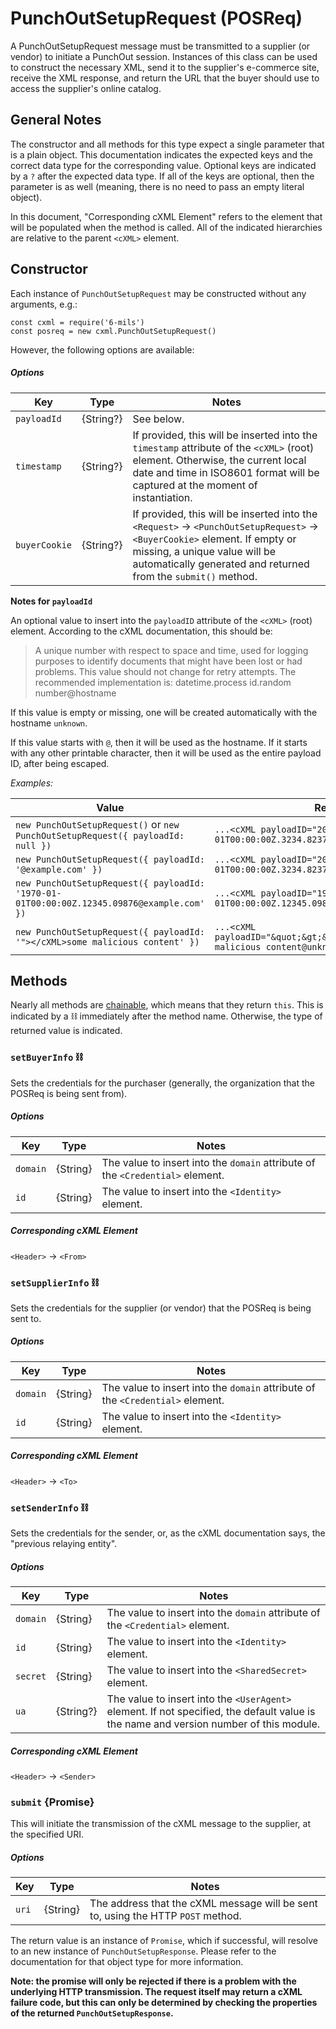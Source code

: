 # PunchOutSetupRequest (POSReq)

A PunchOutSetupRequest message must be transmitted to a supplier (or vendor) to initiate a PunchOut session. Instances of this class can be used to construct the necessary XML, send it to the supplier's e-commerce site, receive the XML response, and return the URL that the buyer should use to access the supplier's online catalog. 

## General Notes

The constructor and all methods for this type expect a single parameter that is a plain object. This documentation indicates the expected keys and the correct data type for the corresponding value. Optional keys are indicated by a `?` after the expected data type. If all of the keys are optional, then the parameter is as well (meaning, there is no need to pass an empty literal object).

In this document, "Corresponding cXML Element" refers to the element that will be populated when the method is called. All of the indicated hierarchies are relative to the parent `<cXML>` element.


## Constructor

Each instance of `PunchOutSetupRequest` may be constructed without any arguments, e.g.:

```
const cxml = require('6-mils')
const posreq = new cxml.PunchOutSetupRequest()
```

However, the following options are available:

##### Options

| Key | Type | Notes |
|-----|------|-------|
| `payloadId` | {String?} | See below. |
| `timestamp` | {String?} | If provided, this will be inserted into the `timestamp` attribute of the `<cXML>` (root) element. Otherwise, the current local date and time in ISO8601 format will be captured at the moment of instantiation. |
| `buyerCookie` | {String?} | If provided, this will be inserted into the `<Request>` → `<PunchOutSetupRequest>` → `<BuyerCookie>` element. If empty or missing, a unique value will be automatically generated and returned from the `submit()` method. |

**Notes for `payloadId`**

An optional value to insert into the `payloadID` attribute of the `<cXML>` (root) element. According to the cXML documentation, this should be:

> A unique number with respect to space and time, used for logging purposes to identify documents that might have been lost or had problems. This value should not change for retry attempts. The recommended implementation is: datetime.process id.random number@hostname

If this value is empty or missing, one will be created automatically with the hostname `unknown`.

If this value starts with `@`, then it will be used as the hostname. If it starts with any other printable character, then it will be used as the entire payload ID, after being escaped.

_Examples:_

| Value | Result |
|-------|--------|
| `new PunchOutSetupRequest()` or `new PunchOutSetupRequest({ payloadId: null })` | `...<cXML payloadID="2000-01-01T00:00:00Z.3234.82372394812@unknown"...` |
| `new PunchOutSetupRequest({ payloadId: '@example.com' })` | `...<cXML payloadID="2000-01-01T00:00:00Z.3234.82372394812@example.com"...` |
| `new PunchOutSetupRequest({ payloadId: '1970-01-01T00:00:00Z.12345.09876@example.com' })` | `...<cXML payloadID="1970-01-01T00:00:00Z.12345.09876@example.com"...` |
| `new PunchOutSetupRequest({ payloadId: '"></cXML>some malicious content' })` | `...<cXML payloadID="&quot;&gt;&lt;/cXML&gt;some malicious content@unknown"...` |


## Methods

Nearly all methods are [chainable](https://en.wikipedia.org/wiki/Method_chaining), which means that they return `this`. This is indicated by a ⛓ immediately after the method name. Otherwise, the type of returned value is indicated.


### `setBuyerInfo` ⛓

Sets the credentials for the purchaser (generally, the organization that the POSReq is being sent from).

##### Options

| Key | Type | Notes |
|-----|------|-------|
| `domain` | {String} | The value to insert into the `domain` attribute of the `<Credential>` element. |
| `id` | {String} | The value to insert into the `<Identity>` element. |

##### Corresponding cXML Element

`<Header>` → `<From>`


### `setSupplierInfo` ⛓

Sets the credentials for the supplier (or vendor) that the POSReq is being sent to.

##### Options

| Key | Type | Notes |
|-----|------|-------|
| `domain` | {String} | The value to insert into the `domain` attribute of the `<Credential>` element. |
| `id` | {String} | The value to insert into the `<Identity>` element. |

##### Corresponding cXML Element

`<Header>` → `<To>`


### `setSenderInfo` ⛓

Sets the credentials for the sender, or, as the cXML documentation says, the "previous relaying entity".

##### Options

| Key | Type | Notes |
|-----|------|-------|
| `domain` | {String} | The value to insert into the `domain` attribute of the `<Credential>` element. |
| `id` | {String} | The value to insert into the `<Identity>` element. |
| `secret` | {String} | The value to insert into the `<SharedSecret>` element. |
| `ua` | {String?} | The value to insert into the `<UserAgent>` element. If not specified, the default value is the name and version number of this module. |

##### Corresponding cXML Element

`<Header>` → `<Sender>`


### `submit` {Promise}

This will initiate the transmission of the cXML message to the supplier, at the specified URI.

##### Options

| Key | Type | Notes |
|-----|------|-------|
| `uri` | {String} | The address that the cXML message will be sent to, using the HTTP `POST` method. |

 The return value is an instance of `Promise`, which if successful, will resolve to an new instance of `PunchOutSetupResponse`. Please refer to the documentation for that object type for more information.

**Note: the promise will only be rejected if there is a problem with the underlying HTTP transmission. The request itself may return a cXML failure code, but this can only be determined by checking the properties of the returned `PunchOutSetupResponse`.**
